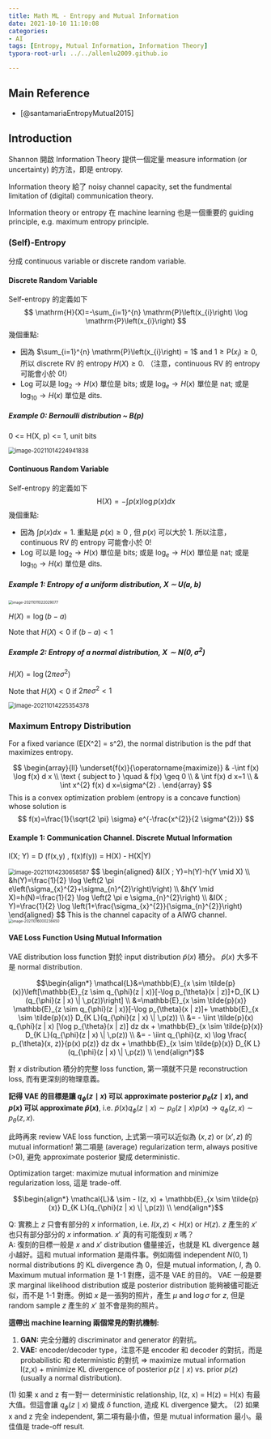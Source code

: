 ```yaml
---
title: Math ML - Entropy and Mutual Information 
date: 2021-10-10 11:10:08
categories:
- AI
tags: [Entropy, Mutual Information, Information Theory]
typora-root-url: ../../allenlu2009.github.io

---
```


<script type="text/x-mathjax-config">
MathJax.Hub.Config({
  TeX: { equationNumbers: { autoNumber: "AMS" } }
});
</script>


## Main Reference

* [@santamariaEntropyMutual2015]



## Introduction

Shannon 開啟 Information Theory 提供一個定量 measure information (or uncertainty) 的方法，即是 entropy.

Information theory 給了 noisy channel capacity, set the fundmental limitation of (digital) communication theory.

Information theory or entropy 在 machine learning 也是一個重要的 guiding principle, e.g. maximum entropy principle.



### (Self)-Entropy

分成 continuous variable or discrete random variable.

#### Discrete Random Variable

Self-entropy 的定義如下
$$
\mathrm{H}(X)=-\sum_{i=1}^{n} \mathrm{P}\left(x_{i}\right) \log \mathrm{P}\left(x_{i}\right)
$$
幾個重點:

* 因為 $\sum_{i=1}^{n} \mathrm{P}\left(x_{i}\right) = 1$ and $1\ge \mathrm{P}(x_{i})\ge 0$, 所以 discrete RV 的 entropy $H(X) \ge 0$.  （注意，continuous RV 的 entropy 可能會小於 0!）
* Log 可以是 $\log_2 \to H(x)$  單位是 bits; 或是 $\log_e \to H(x)$  單位是 nat;  或是 $\log_{10} \to H(x)$  單位是 dits.  



##### Example 0: Bernoulli distribution ~ B(p)

0 <= H(X, p) <= 1, unit bits

<img src="/media/image-20211014224941838.png" alt="image-20211014224941838" style="zoom:80%;" />



#### Continuous Random Variable

Self-entropy 的定義如下
$$
\mathrm{H}(X)=-\int p\left(x\right) \log p\left(x\right) d x
$$
幾個重點:

* 因為 $\int p\left(x\right) d x = 1$.  重點是 $p(x) \ge 0$ , 但 $p(x)$ 可以大於 1.  所以注意，continuous RV 的 entropy 可能會小於 0!
* Log 可以是 $\log_2 \to H(x)$  單位是 bits; 或是 $\log_e \to H(x)$  單位是 nat;  或是 $\log_{10} \to H(x)$  單位是 dits.  



##### Example 1:  Entropy of a uniform distribution, X ∼ U(a, b)

<img src="/media/image-20211011022029077.png" alt="image-20211011022029077" style="zoom:50%;" />

$H(X) = \log (b-a)$

Note that $H(X) < 0$  if $(b-a) < 1$



##### Example 2:  Entropy of a normal distribution, $X \sim N(0, \sigma^2)$

$H(X) = \log (2\pi e \sigma^2)$

Note that $H(X) < 0$ if $2\pi e \sigma^2 < 1$



<img src="/media/image-20211014225354378.png" alt="image-20211014225354378" style="zoom:80%;" />



### Maximum Entropy Distribution

For a fixed variance (E[X^2] = s^2), the normal distribution is the pdf that maximizes entropy.


$$
\begin{array}{ll}
\underset{f(x)}{\operatorname{maximize}} & -\int f(x) \log f(x) d x \\
\text { subject to } \quad & f(x) \geq 0 \\
& \int f(x) d x=1 \\
& \int x^{2} f(x) d x=\sigma^{2} .
\end{array}
$$
This is a convex optimization problem (entropy is a concave function) whose solution is
$$
f(x)=\frac{1}{\sqrt{2 \pi} \sigma} e^{-\frac{x^{2}}{2 \sigma^{2}}}
$$

#### Example 1:  Communication Channel.  Discrete Mutual Information

I(X; Y) = D (f(x,y) , f(x)f(y)) = H(X) - H(X|Y)



<img src="/media/image-20211014230658587.png" alt="image-20211014230658587" style="zoom:80%;" />
$$
\begin{aligned}
&I(X ; Y)=h(Y)-h(Y \mid X) \\
&h(Y)=\frac{1}{2} \log \left(2 \pi e\left(\sigma_{x}^{2}+\sigma_{n}^{2}\right)\right) \\
&h(Y \mid X)=h(N)=\frac{1}{2} \log \left(2 \pi e \sigma_{n}^{2}\right) \\
&I(X ; Y)=\frac{1}{2} \log \left(1+\frac{\sigma_{x}^{2}}{\sigma_{n}^{2}}\right)
\end{aligned}
$$
This is the channel capacity of a AIWG channel.

<img src="/media/image-20211016000238450.png" alt="image-20211016000238450" style="zoom: 50%;" />



#### VAE Loss Function Using Mutual Information



VAE distribution loss function 對於  input distribution $\tilde{p}(x)$ 積分。 $\tilde{p}(x)$ 大多不是 normal distribution.

$$\begin{align*}
\mathcal{L}&=\mathbb{E}_{x \sim \tilde{p}(x)}\left[\mathbb{E}_{z \sim q_{\phi}(z | x)}[-\log p_{\theta}(x | z)]+D_{K L}(q_{\phi}(z | x) \| \,p(z))\right] \\
&=\mathbb{E}_{x \sim \tilde{p}(x)} \mathbb{E}_{z \sim q_{\phi}(z | x)}[-\log p_{\theta}(x | z)]+ \mathbb{E}_{x \sim \tilde{p}(x)} D_{K L}(q_{\phi}(z | x) \| \,p(z)) \\
&= - \iint \tilde{p}(x) q_{\phi}(z | x) [\log p_{\theta}(x | z)] dz dx + \mathbb{E}_{x \sim \tilde{p}(x)} D_{K L}(q_{\phi}(z | x) \| \,p(z)) \\
&= - \iint q_{\phi}(z, x) \log \frac{ p_{\theta}(x, z)}{p(x) p(z)} dz dx + \mathbb{E}_{x \sim \tilde{p}(x)} D_{K L}(q_{\phi}(z | x) \| \,p(z)) \\
\end{align*}$$

對 $x$ distribution 積分的完整 loss function, 第一項就不只是 reconstruction loss, 而有更深刻的物理意義。

**記得 VAE 的目標是讓 $q_\phi(z\mid x)$ 可以 approximate posterior $p_\theta(z\mid x)$, and $p(x)$ 可以 approximate $\tilde{p}(x)$**, i.e. $\tilde{p}(x) q_{\phi}(z\mid x) \sim p_\theta(z\mid x) p(x) \to q_{\phi}(z, x) \sim p_\theta(z, x)$.

此時再來 review VAE loss function, 上式第一項可以近似為 $(x, z)$ or $(x', z)$ 的 mutual information!  第二項是 (average) regularization term, always positive (>0), 避免 approximate posterior 變成 deterministic.  

Optimization target: maximize mutual information and minimize regularization loss, 這是 trade-off.  

$$\begin{align*}
\mathcal{L}& \sim - I(z, x) + \mathbb{E}_{x \sim \tilde{p}(x)} D_{K L}(q_{\phi}(z | x) \| \,p(z)) \\
\end{align*}$$

Q: 實務上 $z$ 只會有部分的 $x$ information, i.e. $I(x, z) < H(x) \text{ or } H(z)$.  $z$ 產生的 $x'$ 也只有部分部分的 $x$ information.  $x'$ 真的有可能復刻 $x$ 嗎？  
A: 復刻的目標一般是 $x$ and $x'$ distribution 儘量接近，也就是 KL divergence 越小越好。這和 mutual information 是兩件事。例如兩個 independent $N(0, 1)$ normal distributions 的 KL divergence 為 0，但是 mutual information, $I$, 為 0.  Maximum mutual information 是 1-1 對應，這不是 VAE 的目的。 VAE 一般是要求 marginal likelihood distribution 或是 posterior distribution 能夠被儘可能近似，而不是 1-1 對應。例如 $x$ 是一張狗的照片，產生 $\mu$ and $\log \sigma$ for $z$, 但是 random sample $z$ 產生的 $x'$ 並不會是狗的照片。

**這帶出 machine learning 兩個常見的對抗機制:**

1. **GAN:** 完全分離的 discriminator and generator 的對抗。
2. **VAE:** encoder/decoder type，注意不是 encoder 和 decoder 的對抗，而是 probabilistic 和 deterministic 的對抗 =>  maximize mutual information I(z,x) + minimize KL divergence of posterior $p(z\mid x)$ vs. prior $p(z)$ (usually a normal distribution).

(1) 如果 x and z 有一對一 deterministic relationship, I(z, x) = H(z) = H(x) 有最大值。但這會讓 $q_{\phi}(z\mid x)$ 變成 $\delta$ function, 造成 KL divergence 變大。
(2) 如果 x and z 完全 independent, 第二項有最小值，但是 mutual information 最小。最佳值是 trade-off result.

